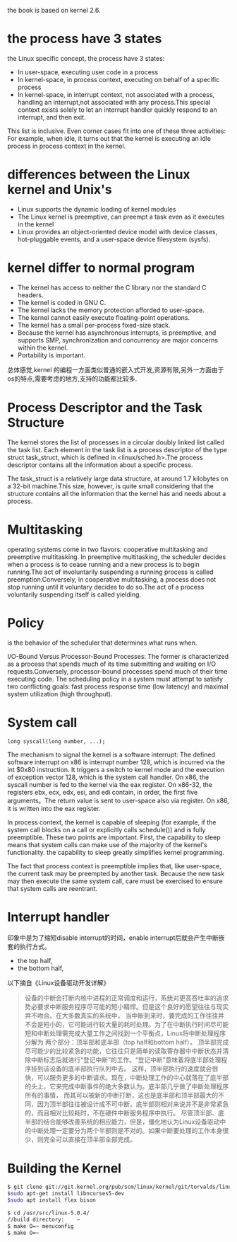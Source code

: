
the book is based on kernel 2.6.

# the process have 3 states

the Linux specific concept, the process have 3 states:

* In user-space, executing user code in a process
* In kernel-space, in process context, executing on behalf of a specific process
* In kernel-space, in interrupt context, not associated with a process, handling an interrupt,not associated with any process.This special context exists solely to let an interrupt handler quickly respond to an interrupt, and then exit.

This list is inclusive. Even corner cases fit into one of these three activities: For example, when idle, it turns out that the kernel is executing an idle process in process context in the kernel.

# differences between the Linux kernel and Unix's
* Linux supports the dynamic loading of kernel modules
* The Linux kernel is preemptive, can preempt a task even as it executes in the kernel
* Linux provides an object-oriented device model with device classes, hot-pluggable events, and a user-space device filesystem (sysfs).

# kernel differ to normal program
* The kernel has access to neither the C library nor the standard C headers.
* The kernel is coded in GNU C.
* The kernel lacks the memory protection afforded to user-space.
* The kernel cannot easily execute floating-point operations.
* The kernel has a small per-process fixed-size stack.
* Because the kernel has asynchronous interrupts, is preemptive, and supports SMP, synchronization and concurrency are major concerns within the kernel.
* Portability is important.

总体感觉,kernel 的编程一方面类似普通的嵌入式开发,资源有限,另外一方面由于os的特点,需要考虑的地方,支持的功能都比较多.

# Process Descriptor and the Task Structure
The kernel stores the list of processes in a circular doubly linked list called the task list. Each element in the task list is a process descriptor of the type struct task_struct, which is defined in <linux/sched.h>.The process descriptor contains all the information about a specific process.

The task_struct is a relatively large data structure, at around 1.7 kilobytes on a 32-bit machine.This size, however, is quite small considering that the structure contains all the information that the kernel has and needs about a process.

# Multitasking
operating systems come in two flavors: cooperative multitasking and preemptive multitasking. In preemptive multitasking, the scheduler decides when a process is to cease running and a new process is to begin running.The act of involuntarily suspending a running process is called preemption.Conversely, in cooperative multitasking, a process does not stop running until it voluntary decides to do so.The act of a process voluntarily suspending itself is called yielding.

# Policy
is the behavior of the scheduler that determines what runs when.

I/O-Bound Versus Processor-Bound Processes: The former is characterized as a process that spends much of its time submitting and waiting on I/O requests.Conversely, processor-bound processes spend much of their time executing code. The scheduling policy in a system must attempt to satisfy two conflicting goals: fast process response time (low latency) and maximal system utilization (high throughput).


# System call
	long syscall(long number, ...);
The mechanism to signal the kernel is a software interrupt: The defined software interrupt on x86 is interrupt number 128, which is incurred via the int $0x80 instruction. It triggers a switch to kernel mode and the execution of exception vector 128, which is the system call handler. On x86, the syscall number is fed to the kernel via the eax register. On x86-32, the registers ebx, ecx, edx, esi, and edi contain, in order, the first five arguments。The return value is sent to user-space also via register. On x86, it is written into the eax register.

In process context, the kernel is capable of sleeping (for example, if the system call blocks on a call or explicitly calls schedule()) and is fully preemptible. These two points are important. First, the capability to sleep means that system calls can make use of the majority of the kernel's functionality. the capability to sleep greatly simplifies kernel programming.

The fact that process context is preemptible implies that, like user-space, the current task may be preempted by another task. Because the new task may then execute the same system call, care must be exercised to ensure that system calls are reentrant.

# Interrupt handler
印象中是为了缩短disable interrupt的时间，enable interrupt后就会产生中断嵌套的执行方式。

* the top half,
* the bottom half,

以下摘自《Linux设备驱动开发详解》

> 设备的中断会打断内核中进程的正常调度和运行，系统对更高吞吐率的追求势必要求中断服务程序尽可能的短小精悍。但是这个良好的愿望往往与现实并不吻合。在大多数真实的系统中，
> 当中断到来时，要完成的工作往往并不会是短小的，它可能进行较大量的耗时处理。为了在中断执行时间尽可能短和中断处理需完成大量工作之间找到一个平衡点，Linux将中断处理程序分解为
> 两个部分：顶半部和底半部（top half和bottom half）。
> 顶半部完成尽可能少的比较紧急的功能，它往往只是简单的读取寄存器中中断状态并清除中断标志后就进行“登记中断”的工作。“登记中断”意味着将底半部处理程序挂到该设备的底半部执行队列中去。
> 这样，顶半部执行的速度就会很快，可以服务更多的中断请求。现在，中断处理工作的中心就落在了底半部的头上，它来完成中断事件的绝大多数认为。底半部几乎做了中断处理程序所有的事情，
> 而其可以被新的中断打断，这也是底半部和顶半部最大的不同，因为顶半部往往被设计成不可中断。底半部则相对来说并不是非常紧急的，而且相对比较耗时，不在硬件中断服务程序中执行。
> 尽管顶半部、底半部的结合能够改善系统的相应能力，但是，僵化地认为Linux设备驱动中的中断处理一定要分为两个半部则是不对的。如果中断要处理的工作本身很少，则完全可以直接在顶半部全部完成。

# Building the Kernel
```bash
$ git clone git://git.kernel.org/pub/scm/linux/kernel/git/torvalds/linux-2.6.git
$sudo apt-get install libncurses5-dev 
$sudo apt install flex bison

$ cd /usr/src/linux-5.0.4/
//build directory:    ~
$ make O=~ menuconfig
$ make O=~
```


